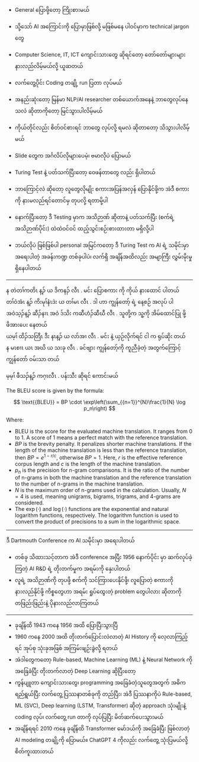 
- General ပြောဖို့တော့ ကြိုးစားမယ်​
- သို့သော် AI အကြောင်းကို ပြောမှာဖြစ်လို့ မဖြစ်မနေ ပါဝင်မှာက technical jargon တွေ ​
- Computer Science, IT, ICT ကျောင်းသားတွေ ဆိုရင်တော့ တော်တော်များများ နားလည်လိမ့်မယ်လို့ ယူဆတယ်​
- လက်တွေ့ပိုင်း Coding တချို့  run ပြတာ လုပ်မယ်​
- အနည်းဆုံးတော့ မြန်မာ NLP/AI researcher တစ်ယောက်အနေနဲ့ ဘာတွေလုပ်နေသလဲ ဆိုတာကိုတော့ မြင်သွားပါလိမ့်မယ်​
- ကိုယ်တိုင်လည်း စိတ်ဝင်စားရင် ဘာတွေ လုပ်လို့ ရမလဲ ဆိုတာတော့ သိသွားပါလိမ့်မယ်​
- Slide တွေက အင်္ဂလိပ်လိုများပေမဲ့၊ ဗမာလိုပဲ ပြောမယ်

- Turing Test နဲ့ ပတ်သက်ပြီးတော့ ဝေဖန်တာတွေ လည်း ရှိပါတယ်
- ဘာကြောင့်လဲ ဆိုတော့ လူတွေလိုမျိုး စကားအပြန်အလှန် ပြောနိုင်ဖို့က အဲဒီ စကားကို နားမလည်ရင်တောင်မှ တုပလို့ ရတာမို့ပါ
- နောက်ပြီးတော့ ဒီ Testing မှာက အသိဉာဏ် ဆိုတာနဲ့ ပတ်သက်ပြီး (စက်ရဲ့ အသိဉာဏ်ပိုင်း) ထဲထဲဝင်ဝင် ထည့်သွင်းစဉ်းစားထားတာ မရှိလို့ပါ
- ဘယ်လိုပဲ ဖြစ်ဖြစ်ပါ personal အမြင်ကတော့ ဒီ Turing Test က AI ရဲ့ သမိုင်းမှာ အရေးပါတဲ့ အခန်းကဏ္ဍ တစ်ခုပါပဲ၊ လက်ရှိ အချိန်အထိလည်း အမျာကြီး လွှမ်းမိုးမှု ရှိနေပါတယ်

------

န တဲတၢ်ကတိၤ န့ၣ် ယ ဒိကနၣ် လီၤ .	မင်း ပြောစကား ကို ကိုယ် နားထောင် ပါတယ်   
တၢ်ဝဲအံၤ န့ၣ် ကိးမုၢ်နံၤဒဲး ယ တၢ်မၤ လီၤ .	ဒါ ဟာ ကျွန်တော့် ရဲ့ နေ့စဉ် အလုပ် ပါ   
အဝဲသ့ၣ်န့ၣ် ဆီၣ်နၢၤ အဝဲ ဒ်သိး ကဆီဟံၣ်ဆီဃီ လီၤ .	သူတို့က သူ့ကို အိမ်ထောင်ပြု ဖို့ ဖိအားပေး နေတယ်   
ယမ့ၢ် ထိၣ်သတြီၤ ဒီး နၤန့ၣ် ယ လာ်အၢ လီၤ .	မင်း နဲ့ ယှဉ်လိုက်ရင် ငါ က ရုပ်ဆိုး တယ်   
န မၤစၢၤ ယၤ အဃိ ယ သးခု လီၤ .	ခင်ဗျား ကျွန်တော့်ကို ကူညီခဲ့တဲ့ အတွက်ကြောင့် ကျွန်တော် ဝမ်းသာ တယ် 
  
မ့မ့ၢ် ဖီသၣ်န့ၣ် ကဂ့ၤလီၤ .	ပန်းသီး ဆိုရင် ကောင်းမယ်   

The BLEU score is given by the formula:

$$
\text{{BLEU}} = BP \cdot \exp\left(\sum_{{n=1}}^{N}\frac{1}{N} \log p_n\right)
$$

Where:

- $\text{{BLEU}}$ is the score for the evaluated machine translation. It ranges from 0 to 1. A score of 1 means a perfect match with the reference translation.
- $BP$ is the brevity penalty. It penalizes shorter machine translations. If the length of the machine translation is less than the reference translation, then $BP = e^{1 - r/c}$, otherwise $BP = 1$. Here, $r$ is the effective reference corpus length and $c$ is the length of the machine translation.
- $p_n$ is the precision for n-gram comparisons. It is the ratio of the number of n-grams in both the machine translation and the reference translation to the number of n-grams in the machine translation.
- $N$ is the maximum order of n-grams used in the calculation. Usually, $N = 4$ is used, meaning unigrams, bigrams, trigrams, and 4-grams are considered.
- The $\exp(\cdot)$ and $\log(\cdot)$ functions are the exponential and natural logarithm functions, respectively. The logarithm function is used to convert the product of precisions to a sum in the logarithmic space.

-----------

ဒီ Dartmouth Conference က AI သမိုင်းမှာ အရေးပါတယ်​  
- တစ်ခု သိထားသင့်တာက အဲဒီ conference အပြီး 1956 နောက်ပိုင်း မှာ ဆက်လုပ်ခဲ့ကြတဲ့ AI R&D ရဲ့ တိုးတက်မှုက အရမ်းကို နှေးပါတယ်​  
- လူရဲ့ အသိဉာဏ်ကို တုပဖို့ စက်ကို သင်ကြားပေးနိုင်ဖို့၊ လူပြောတဲ့ စကားကို နားလည်နိုင်ဖို့ ကိစ္စတွေဟာ အရမ်း ရှုပ်ထွေးတဲ့ problem တွေပါလား ဆိုတာကို တဖြည်းဖြည်းနဲ့ ပိုနားလည်လာကြတယ်​  

---------


- ခုချိန်ထိ 1943 ကနေ 1956 အထိ ပြောပြီးသွားပြီ
- 1960 ကနေ 2000 အထိ တိုးတက်ပြောင်းလဲလာတဲ့ AI History ကို လေ့လာကြည့်ရင် အုပ်စု သုံးခုအဖြစ် အကြမ်းဖျဉ်းခွဲလို့ ရတယ်
- အဲဒါတွေကတော့ Rule-based, Machine Learning (ML) နဲ့ Neural Network ကို အခြေခံပြီး တိုးတက်လာတဲ့ Deep Learning ဆိုပြီးတော့
- ကွန်ပျူတာ ကျောင်းသားတွေ၊ programming အခြေခံတဲ့သူတွေအတွက် အဓိက ရည်ရွယ်ပြီး လက်တွေ့ ပြဿနာတစ်ခုကို တည်ပြီး၊ အဲဒီ ပြဿနာကိုပဲ Rule-based, ML (SVC), Deep learning (LSTM, Transformer) ဆိုတဲ့ approach သုံးမျိုးနဲ့ coding လုပ်၊ လက်တွေ့ run တာကို လုပ်ပြပြီး မိတ်ဆက်ပေးသွားမယ်
- အချိန်ရရင် 2010 ကနေ ခုချိန်ထိ  Transformer မော်ဒယ်ကို အခြေခံပြီး ဖြစ်လာတဲ့ AI modeling တချို့ကို ပြောမယ်။ ChatGPT 4 ကိုလည်း လက်တွေ့ သုံးပြမယ်လို့ စိတ်ကူးထားတယ်
​

​


​

​
